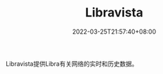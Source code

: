 ﻿---
weight: 
title: "Libravista"
description: "Libravista提供Libra有关网络的实时和历史数据"
date: 2022-03-25T21:57:40+08:00
lastmod: 2022-03-25T16:45:40+08:00
draft: false
authors: ["Metabd"]
featuredImage: "libravista.png"
link: ""
tags: ["区块链浏览器","Libravista"]
categories: ["navigation"]
navigation: ["区块链浏览器"]
lightgallery: true
toc: true
pinned: false
recommend: false
recommend1: false
---
Libravista提供Libra有关网络的实时和历史数据。

